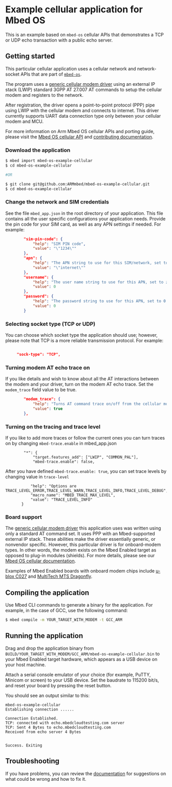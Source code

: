 # Example cellular application for Mbed OS

This is an example based on `mbed-os` cellular APIs that demonstrates a TCP or UDP echo transaction with a public echo server.

## Getting started

This particular cellular application uses a cellular network and network-socket APIs that are part of [`mbed-os`](https://github.com/ARMmbed/mbed-os).

The program uses a [generic cellular modem driver](https://github.com/ARMmbed/mbed-os/tree/master/features/netsocket/cellular/generic_modem_driver) using an external IP stack (LWIP) standard 3GPP AT 27.007 AT commands to setup the cellular modem and registers to the network.

After registration, the driver opens a point-to-point protocol (PPP) pipe using LWIP with the cellular modem and connects to internet. This driver currently supports UART data connection type only between your cellular modem and MCU.

For more information on Arm Mbed OS cellular APIs and porting guide, please visit the [Mbed OS cellular API](https://os.mbed.com/docs/latest/reference/cellular-api.html) and [contributing documentation](https://os.mbed.com/docs/latest/reference/contributing-connectivity.html#cellularinterface).

### Download the application

```sh
$ mbed import mbed-os-example-cellular
$ cd mbed-os-example-cellular

#OR

$ git clone git@github.com:ARMmbed/mbed-os-example-cellular.git
$ cd mbed-os-example-cellular
```

### Change the network and SIM credentials

See the file `mbed_app.json` in the root directory of your application. This file contains all the user specific configurations your application needs. Provide the pin code for your SIM card, as well as any APN settings if needed. For example:

```json
        "sim-pin-code": {
            "help": "SIM PIN code",
            "value": "\"1234\""
        },
        "apn": {
            "help": "The APN string to use for this SIM/network, set to 0 if none",
            "value": "\"internet\""
        },
        "username": {
            "help": "The user name string to use for this APN, set to zero if none",
            "value": 0
        },
        "password": {
            "help": "The password string to use for this APN, set to 0 if none",
            "value": 0
        }
```

### Selecting socket type (TCP or UDP)


You can choose which socket type the application should use; however, please note that TCP is a more reliable transmission protocol. For example:


```json

     "sock-type": "TCP",

```

### Turning modem AT echo trace on

If you like details and wish to know about all the AT interactions between the modem and your driver, turn on the modem AT echo trace. Set the `modem_trace` field value to be true.

```json
        "modem_trace": {
            "help": "Turns AT command trace on/off from the cellular modem, defaults to off",
            "value": true
        },
```

### Turning on the tracing and trace level

If you like to add more traces or follow the current ones you can turn traces on by changing `mbed-trace.enable` in mbed_app.json

```"target_overrides": {
        "*": {
            "target.features_add": ["LWIP", "COMMON_PAL"],
            "mbed-trace.enable": false,
```

After you have defined `mbed-trace.enable: true`, you can set trace levels by changing value in `trace-level`

 ```"trace-level": {
            "help": "Options are TRACE_LEVEL_ERROR,TRACE_LEVEL_WARN,TRACE_LEVEL_INFO,TRACE_LEVEL_DEBUG",
            "macro_name": "MBED_TRACE_MAX_LEVEL",
            "value": "TRACE_LEVEL_INFO"
        }
```

### Board support

The [generic cellular modem driver](https://github.com/ARMmbed/mbed-os/tree/master/features/netsocket/cellular/generic_modem_driver) this application uses was written using only a standard AT command set. It uses PPP with an Mbed-supported external IP stack. These abilities make the driver essentially generic, or nonvendor specific. However, this particular driver is for onboard-modem types. In other words, the modem exists on the Mbed Enabled target as opposed to plug-in modules (shields). For more details, please see our [Mbed OS cellular documentation](https://os.mbed.com/docs/latest/reference/cellular-api.html).

Examples of Mbed Enabled boards with onboard modem chips include [u-blox C027](https://os.mbed.com/platforms/u-blox-C027/) and [MultiTech MTS Dragonfly](https://os.mbed.com/platforms/MTS-Dragonfly/).

## Compiling the application

Use Mbed CLI commands to generate a binary for the application. For example, in the case of GCC, use the following command:

```sh
$ mbed compile -m YOUR_TARGET_WITH_MODEM -t GCC_ARM
```

## Running the application

Drag and drop the application binary from `BUILD/YOUR_TARGET_WITH_MODEM/GCC_ARM/mbed-os-example-cellular.bin` to your Mbed Enabled target hardware, which appears as a USB device on your host machine.

Attach a serial console emulator of your choice (for example, PuTTY, Minicom or screen) to your USB device. Set the baudrate to 115200 bit/s, and reset your board by pressing the reset button.

You should see an output similar to this:

```
mbed-os-example-cellular
Establishing connection ......

Connection Established.
TCP: connected with echo.mbedcloudtesting.com server
TCP: Sent 4 Bytes to echo.mbedcloudtesting.com
Received from echo server 4 Bytes


Success. Exiting
```

## Troubleshooting

If you have problems, you can review the [documentation](https://os.mbed.com/docs/latest/tutorials/debugging.html) for suggestions on what could be wrong and how to fix it.
